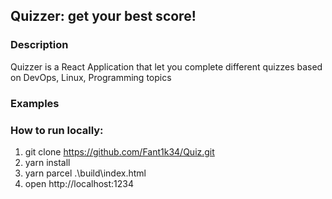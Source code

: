 ## Quizzer: get your best score!

### Description
Quizzer is a React Application that let you complete different quizzes based on DevOps, Linux, Programming topics

### Examples

### How to run locally:
1. git clone https://github.com/Fant1k34/Quiz.git
2. yarn install
3. yarn parcel .\build\index.html
4. open http://localhost:1234
